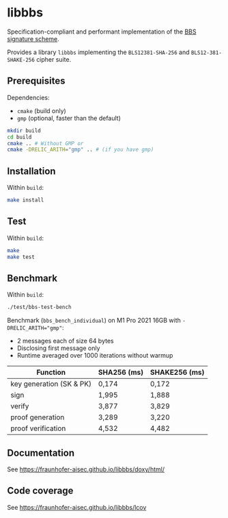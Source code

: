 # libbbs

Specification-compliant and performant implementation of the [BBS signature scheme](https://datatracker.ietf.org/doc/draft-irtf-cfrg-bbs-signatures/).

Provides a library `libbbs` implementing the `BLS12381-SHA-256` and `BLS12-381-SHAKE-256` cipher suite.

## Prerequisites

Dependencies:

- `cmake` (build only)
- `gmp` (optional, faster than the default)

```zsh
mkdir build
cd build
cmake .. # Without GMP or
cmake -DRELIC_ARITH="gmp" .. # (if you have gmp)
```

## Installation

Within `build`:

```zsh
make install
```

## Test

Within `build`:

```zsh
make
make test
```

## Benchmark

Within `build`:

```zsh
./test/bbs-test-bench
```

 

Benchmark (`bbs_bench_individual`) on M1 Pro 2021 16GB with `-DRELIC_ARITH="gmp"`:

- 2 messages each of size 64 bytes
- Disclosing first message only
- Runtime averaged over 1000 iterations without warmup

| Function                 | SHA256 (ms) | SHAKE256 (ms) |
| ------------------------ | ----------- | ------------- |
| key generation (SK & PK) | 0,174       | 0,172         |
| sign                     | 1,995       | 1,888         |
| verify                   | 3,877       | 3,829         |
| proof generation         | 3,289       | 3,220         |
| proof verification       | 4,532       | 4,482         |


## Documentation

See https://fraunhofer-aisec.github.io/libbbs/doxy/html/

## Code coverage

See https://fraunhofer-aisec.github.io/libbbs/lcov
